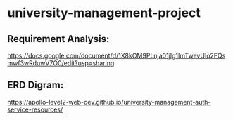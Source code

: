 # university-management-project

## Requirement Analysis:

https://docs.google.com/document/d/1X8kOM9PLnja01jIg1ImTwevUIo2FQsmwf3wRduwV7O0/edit?usp=sharing

## ERD Digram:

https://apollo-level2-web-dev.github.io/university-management-auth-service-resources/
